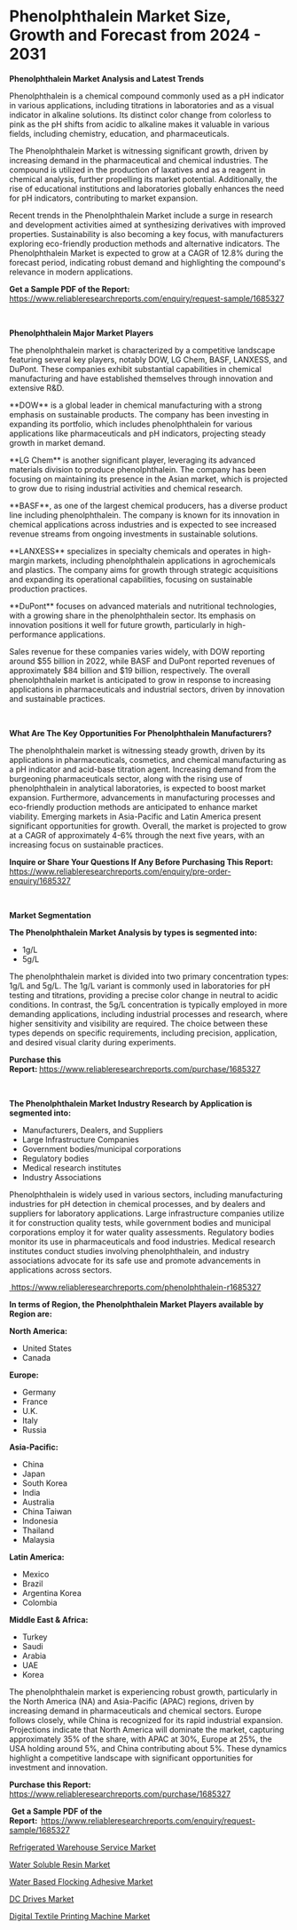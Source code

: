 <p><h1>Phenolphthalein Market Size, Growth and Forecast from 2024 - 2031</h1></p><p><strong>Phenolphthalein Market Analysis and Latest Trends</strong></p>
<p><p>Phenolphthalein is a chemical compound commonly used as a pH indicator in various applications, including titrations in laboratories and as a visual indicator in alkaline solutions. Its distinct color change from colorless to pink as the pH shifts from acidic to alkaline makes it valuable in various fields, including chemistry, education, and pharmaceuticals.</p><p>The Phenolphthalein Market is witnessing significant growth, driven by increasing demand in the pharmaceutical and chemical industries. The compound is utilized in the production of laxatives and as a reagent in chemical analysis, further propelling its market potential. Additionally, the rise of educational institutions and laboratories globally enhances the need for pH indicators, contributing to market expansion.</p><p>Recent trends in the Phenolphthalein Market include a surge in research and development activities aimed at synthesizing derivatives with improved properties. Sustainability is also becoming a key focus, with manufacturers exploring eco-friendly production methods and alternative indicators. The Phenolphthalein Market is expected to grow at a CAGR of 12.8% during the forecast period, indicating robust demand and highlighting the compound's relevance in modern applications.</p></p>
<p><strong>Get a Sample PDF of the Report:&nbsp;</strong> <a href="https://www.reliableresearchreports.com/enquiry/request-sample/1685327?utm_campaign=3&utm_medium=2&utm_source=Github&utm_content=ia&utm_term=16102024&utm_id=phenolphthalein">https://www.reliableresearchreports.com/enquiry/request-sample/1685327</a></p>
<p>&nbsp;</p>
<p><strong>Phenolphthalein Major Market Players</strong></p>
<p><p>The phenolphthalein market is characterized by a competitive landscape featuring several key players, notably DOW, LG Chem, BASF, LANXESS, and DuPont. These companies exhibit substantial capabilities in chemical manufacturing and have established themselves through innovation and extensive R&D.</p><p>**DOW** is a global leader in chemical manufacturing with a strong emphasis on sustainable products. The company has been investing in expanding its portfolio, which includes phenolphthalein for various applications like pharmaceuticals and pH indicators, projecting steady growth in market demand.</p><p>**LG Chem** is another significant player, leveraging its advanced materials division to produce phenolphthalein. The company has been focusing on maintaining its presence in the Asian market, which is projected to grow due to rising industrial activities and chemical research.</p><p>**BASF**, as one of the largest chemical producers, has a diverse product line including phenolphthalein. The company is known for its innovation in chemical applications across industries and is expected to see increased revenue streams from ongoing investments in sustainable solutions.</p><p>**LANXESS** specializes in specialty chemicals and operates in high-margin markets, including phenolphthalein applications in agrochemicals and plastics. The company aims for growth through strategic acquisitions and expanding its operational capabilities, focusing on sustainable production practices.</p><p>**DuPont** focuses on advanced materials and nutritional technologies, with a growing share in the phenolphthalein sector. Its emphasis on innovation positions it well for future growth, particularly in high-performance applications.</p><p>Sales revenue for these companies varies widely, with DOW reporting around $55 billion in 2022, while BASF and DuPont reported revenues of approximately $84 billion and $19 billion, respectively. The overall phenolphthalein market is anticipated to grow in response to increasing applications in pharmaceuticals and industrial sectors, driven by innovation and sustainable practices.</p></p>
<p>&nbsp;</p>
<p><strong>What Are The Key Opportunities For Phenolphthalein Manufacturers?</strong></p>
<p><p>The phenolphthalein market is witnessing steady growth, driven by its applications in pharmaceuticals, cosmetics, and chemical manufacturing as a pH indicator and acid-base titration agent. Increasing demand from the burgeoning pharmaceuticals sector, along with the rising use of phenolphthalein in analytical laboratories, is expected to boost market expansion. Furthermore, advancements in manufacturing processes and eco-friendly production methods are anticipated to enhance market viability. Emerging markets in Asia-Pacific and Latin America present significant opportunities for growth. Overall, the market is projected to grow at a CAGR of approximately 4-6% through the next five years, with an increasing focus on sustainable practices.</p></p>
<p><strong>Inquire or Share Your Questions If Any Before Purchasing This Report:</strong> <a href="https://www.reliableresearchreports.com/enquiry/pre-order-enquiry/1685327?utm_campaign=3&utm_medium=2&utm_source=Github&utm_content=ia&utm_term=16102024&utm_id=phenolphthalein">https://www.reliableresearchreports.com/enquiry/pre-order-enquiry/1685327</a></p>
<p>&nbsp;</p>
<p><strong>Market Segmentation</strong></p>
<p><strong>The Phenolphthalein Market Analysis by types is segmented into:</strong></p>
<p><ul><li>1g/L</li><li>5g/L</li></ul></p>
<p><p>The phenolphthalein market is divided into two primary concentration types: 1g/L and 5g/L. The 1g/L variant is commonly used in laboratories for pH testing and titrations, providing a precise color change in neutral to acidic conditions. In contrast, the 5g/L concentration is typically employed in more demanding applications, including industrial processes and research, where higher sensitivity and visibility are required. The choice between these types depends on specific requirements, including precision, application, and desired visual clarity during experiments.</p></p>
<p><strong>Purchase this Report:&nbsp;</strong><a href="https://www.reliableresearchreports.com/purchase/1685327?utm_campaign=3&utm_medium=2&utm_source=Github&utm_content=ia&utm_term=16102024&utm_id=phenolphthalein">https://www.reliableresearchreports.com/purchase/1685327</a></p>
<p>&nbsp;</p>
<p><strong>The Phenolphthalein Market Industry Research by Application is segmented into:</strong></p>
<p><ul><li>Manufacturers, Dealers, and Suppliers</li><li>Large Infrastructure Companies</li><li>Government bodies/municipal corporations</li><li>Regulatory bodies</li><li>Medical research institutes</li><li>Industry Associations</li></ul></p>
<p><p>Phenolphthalein is widely used in various sectors, including manufacturing industries for pH detection in chemical processes, and by dealers and suppliers for laboratory applications. Large infrastructure companies utilize it for construction quality tests, while government bodies and municipal corporations employ it for water quality assessments. Regulatory bodies monitor its use in pharmaceuticals and food industries. Medical research institutes conduct studies involving phenolphthalein, and industry associations advocate for its safe use and promote advancements in applications across sectors.</p></p>
<p><a href="https://www.reliableresearchreports.com/phenolphthalein-r1685327?utm_campaign=3&utm_medium=2&utm_source=Github&utm_content=ia&utm_term=16102024&utm_id=phenolphthalein">&nbsp;https://www.reliableresearchreports.com/phenolphthalein-r1685327</a></p>
<p><strong>In terms of Region, the Phenolphthalein Market Players available by Region are:</strong></p>
<p>
    <p> <strong> North America: </strong>
        <ul>
            <li>United States</li>
            <li>Canada</li>
        </ul>
        </p> 
    <p> <strong> Europe: </strong>
        <ul>
            <li>Germany</li>
            <li>France</li>
            <li>U.K.</li>
            <li>Italy</li>
            <li>Russia</li>
        </ul>
        </p> 
    <p> <strong> Asia-Pacific: </strong>
        <ul>
            <li>China</li>
            <li>Japan</li>
            <li>South Korea</li>
            <li>India</li>
            <li>Australia</li>
            <li>China Taiwan</li>
            <li>Indonesia</li>
            <li>Thailand</li>
            <li>Malaysia</li>
        </ul>
        </p> 
    <p> <strong> Latin America: </strong>
        <ul>
            <li>Mexico</li>
            <li>Brazil</li>
            <li>Argentina Korea</li>
            <li>Colombia</li>
        </ul>
        </p> 
    <p> <strong> Middle East & Africa: </strong>
        <ul>
            <li>Turkey</li>
            <li>Saudi</li>
            <li>Arabia</li>
            <li>UAE</li>
            <li>Korea</li>
        </ul>
    </p>
    </p>
<p><p>The phenolphthalein market is experiencing robust growth, particularly in the North America (NA) and Asia-Pacific (APAC) regions, driven by increasing demand in pharmaceuticals and chemical sectors. Europe follows closely, while China is recognized for its rapid industrial expansion. Projections indicate that North America will dominate the market, capturing approximately 35% of the share, with APAC at 30%, Europe at 25%, the USA holding around 5%, and China contributing about 5%. These dynamics highlight a competitive landscape with significant opportunities for investment and innovation.</p></p>
<p><strong>Purchase this Report: </strong><a href="https://www.reliableresearchreports.com/purchase/1685327?utm_campaign=3&utm_medium=2&utm_source=Github&utm_content=ia&utm_term=16102024&utm_id=phenolphthalein">https://www.reliableresearchreports.com/purchase/1685327</a></p>
<p>&nbsp;<strong>Get a Sample PDF of the Report:&nbsp;&nbsp;</strong><a href="https://www.reliableresearchreports.com/enquiry/request-sample/1685327?utm_campaign=3&utm_medium=2&utm_source=Github&utm_content=ia&utm_term=16102024&utm_id=phenolphthalein">https://www.reliableresearchreports.com/enquiry/request-sample/1685327</a></p>
<p><strong></strong></p>
<p><p><a href="https://www.linkedin.com/pulse/decoding-refrigerated-warehouse-service-market-signals-sixtc?trk=public_post_embed_feed-article-content&utm_campaign=3&utm_medium=2&utm_source=Github&utm_content=ia&utm_term=16102024&utm_id=phenolphthalein">Refrigerated Warehouse Service Market</a></p><p><a href="https://github.com/lambertr3e8v/Market-Research-Report-List-1/blob/main/water-soluble-resin-market.md?utm_campaign=3&utm_medium=2&utm_source=Github&utm_content=ia&utm_term=16102024&utm_id=phenolphthalein">Water Soluble Resin Market</a></p><p><a href="https://github.com/WayneGriffin411/Market-Research-Report-List-1/blob/main/water-based-flocking-adhesive-market.md?utm_campaign=3&utm_medium=2&utm_source=Github&utm_content=ia&utm_term=16102024&utm_id=phenolphthalein">Water Based Flocking Adhesive Market</a></p><p><a href="https://issuu.com/reportprime-2/docs/dc-drives-market-size-2030.pptx_64ad71ff7335cb?utm_campaign=3&utm_medium=2&utm_source=Github&utm_content=ia&utm_term=16102024&utm_id=phenolphthalein">DC Drives Market</a></p><p><a href="https://issuu.com/reportprime-2/docs/digital-textile-printing-machine-ma_3a40e168147190?utm_campaign=3&utm_medium=2&utm_source=Github&utm_content=ia&utm_term=16102024&utm_id=phenolphthalein">Digital Textile Printing Machine Market</a></p></p>